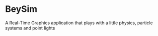 # BeySim
A Real-Time Graphics application that plays with a little physics, particle systems and point lights
